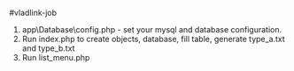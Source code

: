 #vladlink-job

1. app\Database\config.php - set your mysql and database configuration.
2. Run index.php to create objects, database, fill table, generate type_a.txt and type_b.txt
3. Run list_menu.php